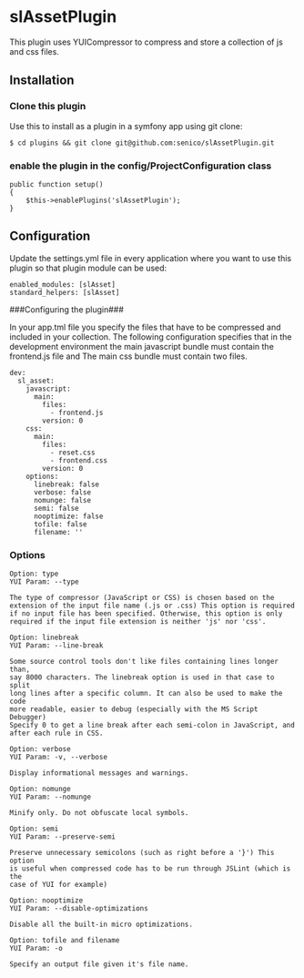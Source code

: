 # slAssetPlugin #

This plugin uses YUICompressor to compress and store a collection of js and css files.

## Installation ##

### Clone this plugin ###

Use this to install as a plugin in a symfony app using git clone:

	$ cd plugins && git clone git@github.com:senico/slAssetPlugin.git

### enable the plugin in the config/ProjectConfiguration class ###

	public function setup()
	{
		$this->enablePlugins('slAssetPlugin');
	}

## Configuration ##

Update the settings.yml file in every application where you want to use this plugin so that plugin module can be used:

	enabled_modules: [slAsset]
	standard_helpers: [slAsset]

###Configuring the plugin###

In your app.tml file you specify the files that have to be compressed and included in your collection. The following configuration specifies that in the development environment the main javascript bundle must contain the frontend.js file and The main css bundle must contain two files.

	dev:
	  sl_asset:
	    javascript:
	      main:
	        files:
	          - frontend.js
	        version: 0
	    css:
	      main:
	        files:
	          - reset.css
	          - frontend.css
	        version: 0
	    options:
	      linebreak: false
	      verbose: false
	      nomunge: false
	      semi: false
	      nooptimize: false
	      tofile: false
	      filename: ''


### Options ###

	Option: type
	YUI Param: --type
     	 
	The type of compressor (JavaScript or CSS) is chosen based on the
	extension of the input file name (.js or .css) This option is required
	if no input file has been specified. Otherwise, this option is only
	required if the input file extension is neither 'js' nor 'css'.

	Option: linebreak
	YUI Param: --line-break
      
	Some source control tools don't like files containing lines longer than,
	say 8000 characters. The linebreak option is used in that case to split
	long lines after a specific column. It can also be used to make the code
	more readable, easier to debug (especially with the MS Script Debugger)
	Specify 0 to get a line break after each semi-colon in JavaScript, and
	after each rule in CSS.

	Option: verbose
	YUI Param: -v, --verbose
      
	Display informational messages and warnings.

	Option: nomunge
	YUI Param: --nomunge
      
	Minify only. Do not obfuscate local symbols.

	Option: semi
	YUI Param: --preserve-semi
      
	Preserve unnecessary semicolons (such as right before a '}') This option
	is useful when compressed code has to be run through JSLint (which is the
	case of YUI for example)

	Option: nooptimize
	YUI Param: --disable-optimizations
      
	Disable all the built-in micro optimizations.

	Option: tofile and filename
	YUI Param: -o
      
	Specify an output file given it's file name.
